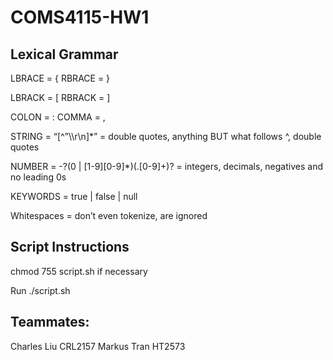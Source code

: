 # COMS4115-HW1

## Lexical Grammar

LBRACE = {
RBRACE = }

LBRACK = [
RBRACK = ]

COLON = :
COMMA = ,

STRING = “[^”\\\r\n]*” = double quotes, anything BUT what follows ^, double quotes

NUMBER = -?(0 | [1-9][0-9]*)(\.[0-9]+)? = integers, decimals, negatives and no leading 0s 

KEYWORDS = true | false | null

Whitespaces = don’t even tokenize, are ignored

## Script Instructions

chmod 755 script.sh if necessary

Run ./script.sh                 

## Teammates:

Charles Liu CRL2157
Markus Tran HT2573

